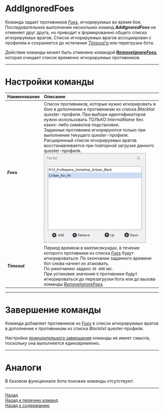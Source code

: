 # **AddIgnoredFoes**

Команда задает противников [*Foes*](#ref-Foes), игнорируемых во время боя.<br/>
Последовательное выполнение нескольких команд ***AddIgnoredFoes*** не отменяет друг друга, но приводит к формированию общего списка игнорируемых врагов.
Список игнорируемых врагов ассоциирован с профилем и сохраняется до истечения [*Timeout'a*](#ref-Timeout) или перегрузки бота.

Действие команды может быть отменено командой [***RemoveIgnoreFoes***](RemoveIgnoredFoes-RU.md), которая очищает список временно игнорируемых противников.

---

# **Настройки команды**

| **Наименование** | **Описание** 
|:-----------------|:-------------
|<a name ="ref-Foes">***Foes***</a> | Список противников, которые нужно игнорировать в бою в дополнении к противникам из списка *Blacklist* quester-профиля. При выборе идентификаторов нужно использовать ТОЛЬКО *InternalName* без каких-либо символов подстановки.<br/> Заданные противники игнорируются только при выполнении текущего  quester-профиля. Расширенный список игнорируемых врагов восстанавливается при повторной загрузке данного  quester-профиля.<br/> ![Список игнорируемых врагов](img/IgnoredFoeList.PNG)
|<a name ="ref-Timeout">***Timeout***</a> | Период времени в миллисекундах, в течение которого противники из списка [*Foes*](#ref-Foes) будут игнорироваться. По окончании заданного времени бот снова начнет их атаковать. <br/> По умолчанию задано ``30 000`` мс.<br/> При установке значения ``0`` противники будут игнорироваться до перезагрузки бота или до вызова команды [*RemoveIgnoreFoes*](./RemoveIgnoredFoes-RU.md).

---

# **Завершение команды**

Команда добавляет противников из [*Foes*](#ref-Foes) в список игнорируемых врагов в дополнение к противникам из списка *Blacklist* quester-профиля.

Настройка [принудительного завершения](ForcedQuesterActionTermination-RU.md) команды не имеет смысла, поскольку она выполняется единовременно.

---

# **Аналоги**
В базовом функционале бота похожие команды отсутствуют.

---

<a href="javascript:history.back()">Назад</a>  
[Назад к перечню команд](../EntityTools-QuesterExtensions-RU.md#ref-Actions)  
[Назад к содержанию](../../index.md)